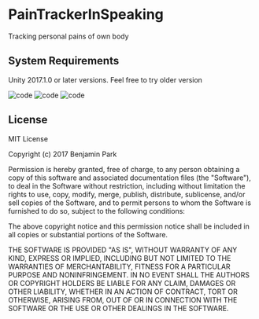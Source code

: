 # PainTrackerInSpeaking
Tracking personal pains of own body

## System Requirements
Unity 2017.1.0 or later versions. Feel free to try older version


![code](http://baboring.onlinewebshop.net/_www_homepage/public/images/talk_to_your_pain_2.jpg)
![code](http://baboring.onlinewebshop.net/_www_homepage/public/images/talk_to_your_pain_1.jpg)
![code](http://baboring.onlinewebshop.net/_www_homepage/public/images/talk_to_your_pain_0.jpg)


## License
MIT License

Copyright (c) 2017 Benjamin Park

Permission is hereby granted, free of charge, to any person obtaining a copy
of this software and associated documentation files (the "Software"), to deal
in the Software without restriction, including without limitation the rights
to use, copy, modify, merge, publish, distribute, sublicense, and/or sell
copies of the Software, and to permit persons to whom the Software is
furnished to do so, subject to the following conditions:

The above copyright notice and this permission notice shall be included in all
copies or substantial portions of the Software.

THE SOFTWARE IS PROVIDED "AS IS", WITHOUT WARRANTY OF ANY KIND, EXPRESS OR
IMPLIED, INCLUDING BUT NOT LIMITED TO THE WARRANTIES OF MERCHANTABILITY,
FITNESS FOR A PARTICULAR PURPOSE AND NONINFRINGEMENT. IN NO EVENT SHALL THE
AUTHORS OR COPYRIGHT HOLDERS BE LIABLE FOR ANY CLAIM, DAMAGES OR OTHER
LIABILITY, WHETHER IN AN ACTION OF CONTRACT, TORT OR OTHERWISE, ARISING FROM,
OUT OF OR IN CONNECTION WITH THE SOFTWARE OR THE USE OR OTHER DEALINGS IN THE
SOFTWARE.

